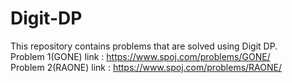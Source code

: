 # Digit-DP
This repository contains problems that are solved using Digit DP.<br />
Problem 1(GONE) link : https://www.spoj.com/problems/GONE/<br />
Problem 2(RAONE) link : https://www.spoj.com/problems/RAONE/
